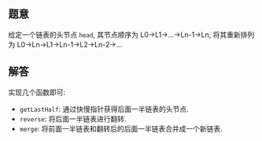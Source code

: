 ## 题意

给定一个链表的头节点 `head`, 其节点顺序为 L0→L1→…→Ln-1→Ln, 将其重新排列为 L0→Ln→L1→Ln-1→L2→Ln-2→…

## 解答

实现几个函数即可:

- `getLastHalf`: 通过快慢指针获得后面一半链表的头节点.
- `reverse`: 将后面一半链表进行翻转.
- `merge`: 将前面一半链表和翻转后的后面一半链表合并成一个新链表.